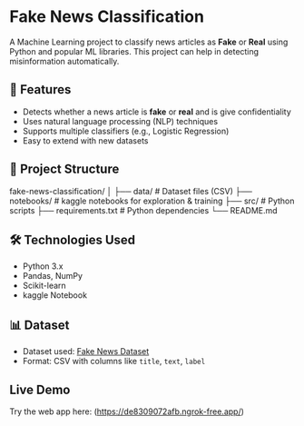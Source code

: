 # Fake News Classification

A Machine Learning project to classify news articles as **Fake** or **Real** using Python and popular ML libraries. This project can help in detecting misinformation automatically.

## 🚀 Features
- Detects whether a news article is **fake** or **real**  and is give confidentiality
- Uses natural language processing (NLP) techniques
- Supports multiple classifiers (e.g., Logistic Regression)
- Easy to extend with new datasets

## 📁 Project Structure
fake-news-classification/
│
├── data/ # Dataset files (CSV)
├── notebooks/ # kaggle  notebooks for exploration & training
├── src/ # Python scripts
├── requirements.txt # Python dependencies
└── README.md


## 🛠️ Technologies Used
- Python 3.x
- Pandas, NumPy
- Scikit-learn
- kaggle Notebook

## 📊 Dataset
- Dataset used: [Fake News Dataset](https://www.kaggle.com/datasets/hassanamin/textdb3)
- Format: CSV with columns like `title`, `text`, `label`

## Live Demo
Try the web app here:  (https://de8309072afb.ngrok-free.app/)


